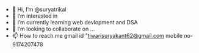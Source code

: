 - 👋 Hi, I’m @suryatrikal
- 👀 I’m interested in 
- 🌱 I’m currently learning web devlopment and DSA
- 💞️ I’m looking to collaborate on ...
- 📫 How to reach me
   gmail id "tiwarisuryakant62@gmail.com
   mobile no-9174207478

<!---
suryatrikal/suryatrikal is a ✨ special ✨ repository because its `README.md` (this file) appears on your GitHub profile.
You can click the Preview link to take a look at your changes.
--->
